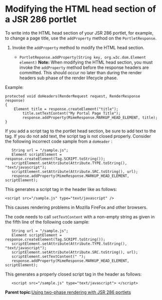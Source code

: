 # Modifying the HTML head section of a JSR 286 portlet 

To write into the HTML head section of your JSR 286 portlet, for example, to change a page title, use the `addProperty` method on the `PortletResponse`.

1.  Invoke the `addProperty` method to modify the HTML head section.

    -   `PortletReponse.addProperty(String key, org.w3c.dom.Element element)`
    **Note:** When modifying the HTML head section, you must invoke the `addProperty` method before the response headers are committed. This should occur no later than during the render headers sub phase of the render lifecycle phase.


Example:

```
protected void doHeaders(RenderRequest request, RenderResponse response)
{
	Element title = response.createElement("title");
        title.setTextContent("My Portal Page Title");
        response.addProperty(MimeResponse.MARKUP_HEAD_ELEMENT, title);	
}
```

If you add a script tag to the portlet head section, be sure to add text to the tag. If you do not add text, the script tag is not closed properly. Consider the following incorrect code sample from a `doHeader` :

```
   String url = "/sample.js";
   Element scriptElement = response.createElement(Tag.SCRIPT.toString());
   scriptElement.setAttribute(Attribute.TYPE.toString(), "text/javascript");
   scriptElement.setAttribute(Attribute.SRC.toString(), url);
   response.addProperty(MimeResponse.MARKUP_HEAD_ELEMENT, scriptElement);
```

This generates a script tag in the header like as follows:

```
<script src="/sample.js" type="text/javascript" />
```

This causes rendering problems in Mozilla FireFox and other browsers.

The code needs to call `setTextContent` with a non-empty string as given in the fifth line of the following code sample:

```
   String url = "/sample.js";
   Element scriptElement = response.createElement(Tag.SCRIPT.toString());
   scriptElement.setAttribute(Attribute.TYPE.toString(), "text/javascript");
   scriptElement.setAttribute(Attribute.SRC.toString(), url);
   scriptElement.setTextContent(" ");
   response.addProperty(MimeResponse.MARKUP_HEAD_ELEMENT, scriptElement);
```

This generates a properly closed script tag in the header as follows:

```
   <script src="/sample.js" type="text/javascript"> </script>
```

**Parent topic:**[Using two-phase rendering with JSR 286 portlets ](../dev-portlet/jsr2phase_overview.md)

